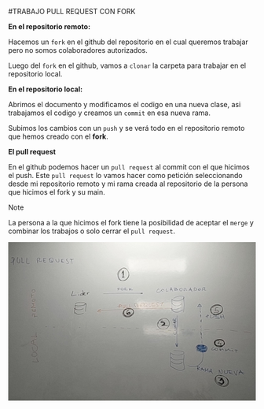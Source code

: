 #TRABAJO PULL REQUEST CON FORK

**En el repositorio remoto:**

Hacemos un ```fork``` en el github del repositorio en el cual queremos trabajar
pero no somos colaboradores autorizados.

Luego del ```fork``` en el github, vamos a ```clonar``` la carpeta para trabajar en el repositorio local.


**En el repositorio local:**

Abrimos el documento y modificamos el codigo en una nueva clase, asi trabajamos
el codigo y creamos un ```commit``` en esa nueva rama.

Subimos los cambios con un ```push``` y se verá todo en el repositorio remoto que hemos creado con el **fork**.


**El pull request**

En el github podemos hacer un ```pull request``` al commit con el que hicimos el push.
Este ```pull request``` lo vamos hacer como petición seleccionando desde mi repositorio remoto y mi rama creada al repositorio de la persona que hicimos el fork y su main.

> [!Note]
> La persona a la que hicimos el fork tiene la posibilidad de aceptar el ```merge``` y combinar los trabajos o solo cerrar el ```pull request```.

![Screenshot of a comment on a GitHub issue showing an image, added in the Markdown, of an Octocat smiling and raising a tentacle.](https://github.com/SusanaSantosM/Pull_request/blob/main/src/pullRequest.jpeg)
